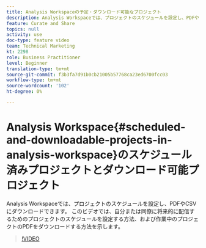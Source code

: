 ```yaml
---
title: Analysis Workspaceの予定・ダウンロード可能なプロジェクト
description: Analysis Workspaceでは、プロジェクトのスケジュールを設定し、PDFやCSVにダウンロードできます。 このビデオでは、自分または同僚に将来的に配信するためのプロジェクトのスケジュールを設定する方法、および作業中のプロジェクトのPDFをダウンロードする方法を示します。
feature: Curate and Share
topics: null
activity: use
doc-type: feature video
team: Technical Marketing
kt: 2298
role: Business Practitioner
level: Beginner
translation-type: tm+mt
source-git-commit: f3b3fa7d91b0cb21005b57768ca23ed6700fcc03
workflow-type: tm+mt
source-wordcount: '102'
ht-degree: 0%

---
```



# Analysis Workspace{#scheduled-and-downloadable-projects-in-analysis-workspace}のスケジュール済みプロジェクトとダウンロード可能プロジェクト

Analysis Workspaceでは、プロジェクトのスケジュールを設定し、PDFやCSVにダウンロードできます。 このビデオでは、自分または同僚に将来的に配信するためのプロジェクトのスケジュールを設定する方法、および作業中のプロジェクトのPDFをダウンロードする方法を示します。

>[!VIDEO](https://video.tv.adobe.com/v/24709/?quality=12)
